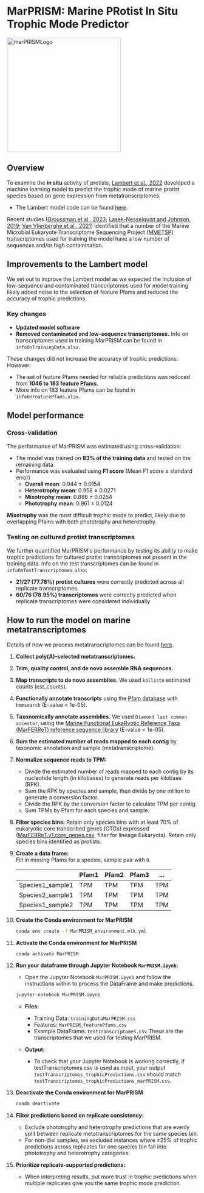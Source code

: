 # **MarPRISM: Marine PRotist In Situ Trophic Mode Predictor**

<img src="https://github.com/user-attachments/assets/dbeac577-6127-4633-8e3e-dfdd6355532e" alt="marPRISMLogo" width="300"/>

## **Overview**  
To examine the **in situ** activity of protists, [Lambert et al., 2022](https://www.pnas.org/doi/abs/10.1073/pnas.2100916119) developed a machine learning model to predict the trophic mode of marine protist species based on gene expression from metatranscriptomes.  
- The Lambert model code can be found [here](https://github.com/armbrustlab/trophic-mode-ml).  

Recent studies ([Groussman et al., 2023](https://www.nature.com/articles/s41597-024-04005-5); [Lasek-Nesselquist and Johnson, 2019](https://academic.oup.com/gbe/article/11/11/3218/5610072); [Van Vlierberghe et al., 2021](https://link.springer.com/article/10.1186/s13104-021-05717-2)) identified that a number of the Marine Microbial Eukaryote Transcriptome Sequencing Project ([MMETSP](https://journals.plos.org/plosbiology/article?id=10.1371/journal.pbio.1001889)) transcriptomes used for training the model have a low number of sequences and/or high contamination.  

## **Improvements to the Lambert model**  
We set out to improve the Lambert model as we expected the inclusion of low-sequence and contaminated transcriptomes used for model training likely added noise to the selection of feature Pfams and reduced the accuracy of trophic predictions.  

### Key changes  
- **Updated model software**  
- **Removed contaminated and low-sequence transcriptomes.** Info on transcriptomes used in training MarPRISM can be found in `infoOnTrainingData.xlsx`.

These changes did not increase the accuracy of trophic predictions. However:  
- The set of feature Pfams needed for reliable predictions was reduced from **1046 to 183 feature Pfams**.
- More info on 183 feature Pfams can be found in `infoOnFeaturePfams.xlsx`.

## **Model performance**  

### **Cross-validation**  
The performance of MarPRISM was estimated using cross-validation:  
- The model was trained on **83% of the training data** and tested on the remaining data.  
- Performance was evaluated using **F1 score** (Mean F1 score ± standard error)
  - **Overall mean**: 0.944 ± 0.0154  
  - **Heterotrophy mean**: 0.958 ± 0.0271  
  - **Mixotrophy mean**: 0.888 ± 0.0254  
  - **Phototrophy mean**: 0.961 ± 0.0124  

**Mixotrophy** was the most difficult trophic mode to predict, likely due to overlapping Pfams with both phototrophy and heterotrophy.  

### **Testing on cultured protist transcriptomes**  
We further quantified MarPRISM's performance by testing its ability to make trophic predictions for cultured protist transcriptomes not present in the training data. Info on the test transcriptomes can be found in `infoOnTestTranscriptomes.xlsx`:  
- **21/27 (77.78%) protist cultures** were correctly predicted across all replicate transcriptomes.  
- **60/76 (78.95%) transcriptomes** were correctly predicted when replicate transcriptomes were considered individually


## **How to run the model on marine metatranscriptomes**  
Details of how we process metatranscriptomes can be found [here](https://www.nature.com/articles/s41597-024-04005-5).

1. **Collect poly(A)-selected metatranscriptomes.**  
2. **Trim, quality control, and de novo assemble RNA sequences.**  
3. **Map transcripts to de novo assemblies.** We used `kallisto` estimated counts (est_counts). 
4. **Functionally annotate transcripts** using the [Pfam database](https://www.ebi.ac.uk/interpro/download/pfam/) with `hmmsearch` (E-value < 1e-05).  
5. **Taxonomically annotate assemblies.** We used `Diamond last common ancestor`, using the [Marine Functional EukaRyotic Reference Taxa (MarFERReT) reference sequence library](https://www.nature.com/articles/s41597-023-02842-4) (E-value < 1e-05).  
6. **Sum the estimated number of reads mapped to each contig** by taxonomic annotation and sample (metatranscriptome).  
7. **Normalize sequence reads to TPM:**  
   - Divide the estimated number of reads mapped to each contig by its nucleotide length (in kilobases) to generate reads per kilobase (RPK).  
   - Sum the RPK by species and sample, then divide by one million to generate a conversion factor.  
   - Divide the RPK by the conversion factor to calculate TPM per contig.  
   - Sum TPMs by Pfam for each species and sample.  
8. **Filter species bins:** Retain only species bins with at least 70% of eukaryotic core transcribed genes (CTGs) expressed ([MarFERReT.v1.core_genes.csv](https://zenodo.org/records/10554340), filter for lineage Eukaryota). Retain only species bins identified as protists. 
9. **Create a data frame:**  
   Fill in missing Pfams for a species, sample pair with `0`.  

   |                  | Pfam1 | Pfam2 | Pfam3 | ...  |
   |------------------|-------|-------|-------|------|
   | Species1_sample1 | TPM   | TPM   | TPM   | TPM  |
   | Species2_sample1 | TPM   | TPM   | TPM   | TPM  |
   | Species1_sample2 | TPM   | TPM   | TPM   | TPM  |

10. **Create the Conda environment for MarPRISM**  
    ```bash
    conda env create -f MarPRISM_environment.mlk.yml
    ```

11. **Activate the Conda environment for MarPRISM**  
    ```bash
    conda activate MarPRISM
    ```
    
12. **Run your dataframe through Jupyter Notebook `MarPRISM.ipynb`:**  
    - Open the Jupyter Notebook `MarPRISM.ipynb` and follow the instructions within to process the DataFrame and make predictions.
    ```bash
    jupyter-notebook MarPRISM.ipynb
    ```
    - **Files:**  
      - Training Data: `trainingDataMarPRISM.csv`
      - Features: `MarPRISM_featurePfams.csv`
      - Example DataFrame: `testTranscriptomes.csv` These are the transcriptomes that we used for testing MarPRISM.
     
     - **Output:**
       - To check that your Jupyter Notebook is working correctly, if testTranscriptomes.csv is used as input, your output `testTranscriptomes_trophicPredictions.csv` should match `testTranscriptomes_trophicPredictions_marPRISM.csv`.
     
13. **Deactivate the Conda environment for MarPRISM**  
    ```bash
    conda deactivate
    ```

14. **Filter predictions based on replicate consistency:**  
    - Exclude phototrophy and heterotrophy predictions that are evenly split between replicate metatranscriptomes for the same species bin.  
    - For non-diel samples, we excluded instances where ≥25% of trophic predictions across replicates for one species bin fall into phototrophy and heterotrophy categories.  

15. **Prioritize replicate-supported predictions:**  
    - When interpreting results, put more trust in trophic predictions when multiple replicates give you the same trophic mode prediction.
